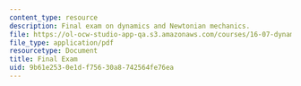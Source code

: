 ```yaml
---
content_type: resource
description: Final exam on dynamics and Newtonian mechanics.
file: https://ol-ocw-studio-app-qa.s3.amazonaws.com/courses/16-07-dynamics-fall-2009/9b61e2530e1df75630a8742564fe76ea_MIT16_07F09_final04.pdf
file_type: application/pdf
resourcetype: Document
title: Final Exam
uid: 9b61e253-0e1d-f756-30a8-742564fe76ea
---
```

